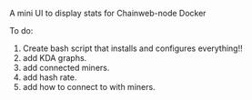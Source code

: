 A mini UI to display stats for Chainweb-node Docker


To do:
1. Create bash script that installs and configures everything!!
2. add KDA graphs.
3. add connected miners.
4. add hash rate.
5. add how to connect to with miners.

